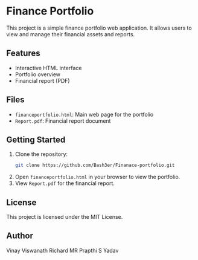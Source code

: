 # Finance Portfolio

This project is a simple finance portfolio web application. It allows users to view and manage their financial assets and reports.

## Features
- Interactive HTML interface
- Portfolio overview
- Financial report (PDF)

## Files
- `financeportfolio.html`: Main web page for the portfolio
- `Report.pdf`: Financial report document

## Getting Started
1. Clone the repository:
   ```sh
   git clone https://github.com/Bash3er/Finanace-portfolio.git
   ```
2. Open `financeportfolio.html` in your browser to view the portfolio.
3. View `Report.pdf` for the financial report.

## License
This project is licensed under the MIT License.

## Author
Vinay Viswanath
Richard MR
Prapthi S Yadav

